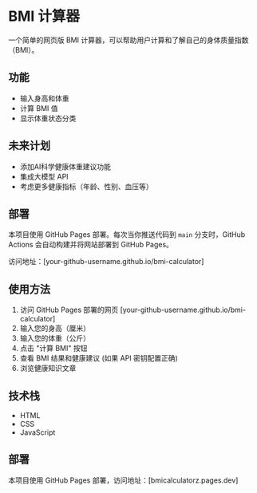 # BMI 计算器

一个简单的网页版 BMI 计算器，可以帮助用户计算和了解自己的身体质量指数（BMI）。

## 功能

- 输入身高和体重
- 计算 BMI 值
- 显示体重状态分类

## 未来计划

- 添加AI科学健康体重建议功能
- 集成大模型 API
- 考虑更多健康指标（年龄、性别、血压等）

## 部署

本项目使用 GitHub Pages 部署。每次当你推送代码到 `main` 分支时，GitHub Actions 会自动构建并将网站部署到 GitHub Pages。

访问地址：[your-github-username.github.io/bmi-calculator]  



## 使用方法

1.  访问 GitHub Pages 部署的网页 [your-github-username.github.io/bmi-calculator]
2.  输入您的身高（厘米）
3.  输入您的体重（公斤）
4.  点击 "计算 BMI" 按钮
5.  查看 BMI 结果和健康建议 (如果 API 密钥配置正确)
6.  浏览健康知识文章

## 技术栈

- HTML
- CSS
- JavaScript

## 部署

本项目使用 GitHub Pages 部署，访问地址：[bmicalculatorz.pages.dev] 